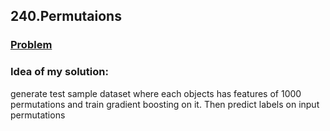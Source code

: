 ## 240.Permutaions
### [Problem](https://coderun.yandex.ru/problem/permutations/description?currentPage=1&groups=data-analytics&groups=ml&pageSize=20&search=)

### Idea of my solution:
generate test sample dataset where each objects has features of 1000 permutations and train gradient boosting on it. Then predict labels on input permutations